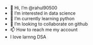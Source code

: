 - 👋 Hi, I’m @rahul90500
- 👀 I’m interested in data science
- 🌱 I’m currently learning python
- 💞️ I’m looking to collaborate on github
- 📫 How to reach me my account
- I love larnng DSA

<!---
rahul90500/rahul90500 is a ✨ special ✨ repository because its `README.md` (this file) appears on your GitHub profile.
You can click the Preview link to take a look at your changes.
--->

